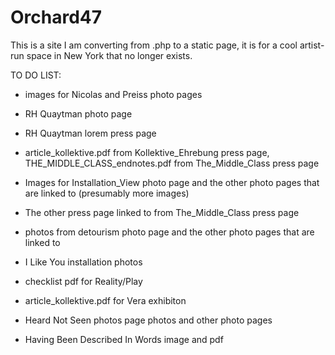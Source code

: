 # Orchard47

This is a site I am converting from .php to a static page, it is for a cool artist-run space in New York that no longer exists.


TO DO LIST:

- images for Nicolas and Preiss photo pages

- RH Quaytman photo page

- RH Quaytman lorem press page

- article_kollektive.pdf from Kollektive_Ehrebung press page, THE_MIDDLE_CLASS_endnotes.pdf from The_Middle_Class press page

- Images for Installation_View photo page and the other photo pages that are linked to (presumably more images)

- The other press page linked to from The_Middle_Class press page

- photos from detourism photo page and the other photo pages that are linked to

- I Like You installation photos

- checklist pdf for Reality/Play

- article_kollektive.pdf for Vera exhibiton

- Heard Not Seen photos page photos and other photo pages

- Having Been Described In Words image and pdf
